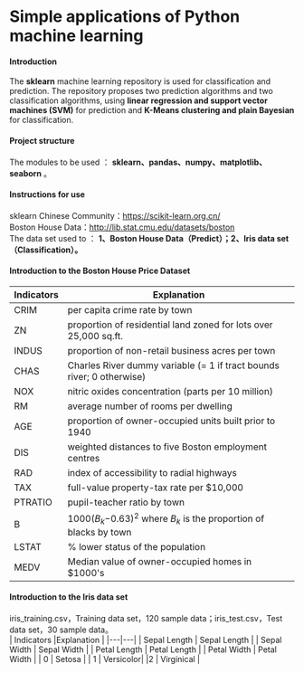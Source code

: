 # Simple applications of Python machine learning

#### Introduction
The  **sklearn**  machine learning repository is used for classification and prediction. The repository proposes two prediction algorithms and two classification algorithms, using  **linear regression and support vector machines (SVM)**  for prediction and  **K-Means clustering and plain Bayesian**  for classification.

#### Project structure
The modules to be used ： **sklearn、pandas、numpy、matplotlib、seaborn** 。  

#### Instructions for use
sklearn Chinese Community：https://scikit-learn.org.cn/  
Boston House Data：http://lib.stat.cmu.edu/datasets/boston  
The data set used to ： **1、Boston House Data（Predict）；2、Iris data set（Classification）。** 

#### Introduction to the Boston House Price Dataset  
| Indicators  | Explanation  |
|---|---|
| CRIM  |    per capita crime rate by town |
| ZN  |  proportion of residential land zoned for lots over 25,000 sq.ft.  |
| INDUS  |   proportion of non-retail business acres per town  |
|  CHAS |  Charles River dummy variable (= 1 if tract bounds river; 0 otherwise)   |
| NOX  |  nitric oxides concentration (parts per 10 million)  |
| RM  |  average number of rooms per dwelling   |
| AGE  |  proportion of owner-occupied units built prior to 1940   |
|  DIS |  weighted distances to five Boston employment centres   |
|  RAD |  index of accessibility to radial highways |
|  TAX | full-value property-tax rate per $10,000   |
|  PTRATIO |  pupil-teacher ratio by town   |
|  B | 1000($B_k$−0.63)$^2$ where $B_k$ is the proportion of blacks by town |
|  LSTAT |% lower status of the population   |
|  MEDV | Median value of owner-occupied homes in $1000's   |

#### Introduction to the Iris data set  
iris_training.csv，Training data set，120 sample data；iris_test.csv，Test data set，30 sample data。  
| Indicators |Explanation  |
|---|---|
| Sepal Length  |  Sepal Length |
| Sepal Width |  Sepal Width   |
| Petal Length | Petal Length  |
|  Petal Width | Petal Width     |
| 0  | Setosa  |
| 1  | Versicolor|
|2 | Virginical    |





